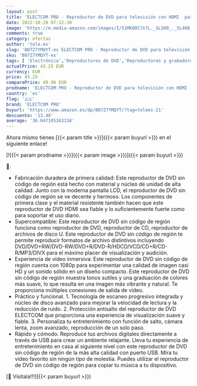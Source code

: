 ```yaml
---
layout: post
title: 'ELECTCOM PRO - Reproductor de DVD para televisión con HDMI  para Smart TV  Reproductor de DVD USB  Black'
date: 2022-10-28 07:12:30
image: 'https://m.media-amazon.com/images/I/51MKO0Clh7L._SL500_._SL400_.jpg'
comments: true
category: ofertas
author: 'tole.es'
slug: 'B07Z7YMQYT-es ELECTCOM PRO - Reproductor de DVD para televisión con HDMI...'
sku: 'B07Z7YMQYT-es'
tags: [ 'Electrónica','Reproductores de DVD','Reproductores y grabadores de DVD','TV, vídeo y home cinema','electcom pro','smart','tv','🇪🇸', ]
actualPrice: 43.25 EUR
currency: EUR
price: 43.25
comparePrice: 49.99 EUR
prodname: 'ELECTCOM PRO - Reproductor de DVD para televisión con HDMI  para Smart TV  Reproductor de DVD USB  Black'
country: 'es'
flag: '🇪🇸'
brand: 'ELECTCOM PRO'
buyurl: 'https://www.amazon.es/dp/B07Z7YMQYT/?tag=tolees-21'
descuento: '13.48'
average: '36.047105263158'
---
```


Ahora mismo tienes [{{< param title >}}]({{< param buyurl >}}) en el siguiente enlace!

[![{{< param prodname >}}]({{< param image >}})]({{< param buyurl >}})

🔎:

- Fabricación duradera de primera calidad: Este reproductor de DVD sin código de región está hecho con material y núcleo de unidad de alta calidad. Junto con la moderna pantalla LCD, el reproductor de DVD sin código de región se ve decente y hermoso. Los componentes de primera clase y el material resistente también hacen que este reproductor de DVD HDMI sea fiable y lo suficientemente fuerte como para soportar el uso diario.
- Supercompatible: Este reproductor de DVD sin código de región funciona como reproductor de DVD, reproductor de CD, reproductor de archivos de disco U. Este reproductor de DVD sin código de región te permite reproducir formatos de archivo distintivos incluyendo DVD/DVD+RW/DVD-RW/DVD+R/DVD-R/HDCD/VCD/CD+R/CD-R/MP3/DIVX para el máximo placer de visualización y audición.
- Experiencia de vídeo inmersiva: Este reproductor de DVD sin código de región cuenta con 1080p para experimentar una calidad de imagen casi HD y un sonido sólido en un diseño compacto. Este reproductor de DVD sin código de región muestra tonos sutiles y una graduación de colores más suave, lo que resulta en una imagen más vibrante y natural. Te proporciona múltiples conexiones de salida de vídeo.
- Práctico y funcional. 1. Tecnología de escaneo progresivo integrada y núcleo de disco avanzado para mejorar la velocidad de lectura y la reducción de ruido. 2. Protección antisalto del reproductor de DVD ELECTCOM que proporciona una experiencia de visualización suave y fiable. 3. Personaliza tu entretenimiento con función de salto, cámara lenta, zoom avanzado, reproducción de un solo paso.
- Rápido y cómodo. Reproduce tus archivos digitales directamente a través de USB para crear un ambiente relajante. Lleva tu experiencia de entretenimiento en casa al siguiente nivel con este reproductor de DVD sin código de región de la más alta calidad con puerto USB. Mira tu vídeo favorito sin ningún tipo de molestia. Puedes utilizar el reproductor de DVD sin código de región para copiar tu música a tu dispositivo.

[🛒 Visítala!!!]({{< param buyurl >}})
